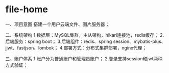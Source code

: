 # file-home

一、项目意图
    搭建一个用户云端文件、图片服务器；

二、系统架构
    1.数据层：MySQL集群，主从架构，hikari连接池，redis缓存；
    2.后端服务：spring boot；
    3.后端组件：redis、spring session、mybatis-plus、jjwt、fastjson、lombok；
    4.部署方式：分布式集群部署，nginx代理；
    
三、账户体系
    1.账户分为普通账户和管理员账户；
    2.登录支持session和jwt两种方式验证；
